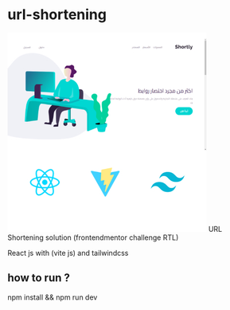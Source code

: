 # url-shortening
![preview](preview.jpg)
URL Shortening solution  (frontendmentor challenge RTL) 

React js with (vite js) and tailwindcss

## how to run ?

npm install && npm run dev
